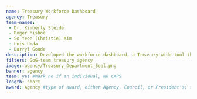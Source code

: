 ```yaml
---
name: Treasury Workforce Dashboard
agency: Treasury
team-names:
 - Dr. Kimberly Steide
 - Roger Mishoe
 - So Yeon (Christie) Kim
 - Luis Unda
 - Darryl Goode
description: Developed the workforce dashboard, a Treasury-wide tool that standardizes data, identifies trends, and enables management to modernize the workforce. Their work allows for effective data analysis and visualization for both self-service and enterprise use within a single platform, creating a greater sense of transparency.
filters: GoG-team treasury agency
image: agency/Treasury_Department_Seal.png
banner: agency
team: yes #mark no if an individual, NO CAPS
length: short
award: Agency #type of award, either Agency, Council, or President's; this is case sensitive so make sure to match the options listed exactly. This section generates the format of the card
---
```

